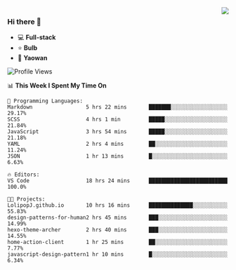 <img  align="right" src="https://github-readme-stats.vercel.app/api?username=LolipopJ&show_icons=true&count_private=true&hide_title=true&include_all_commits=true&theme=vue">

### Hi there 👋

- :computer: **Full-stack**
- :star: **Bulb**
- :pill: **Yaowan**

<!--START_SECTION:waka-->
![Profile Views](http://img.shields.io/badge/Profile%20Views-7-blue)

📊 **This Week I Spent My Time On** 

```text
💬 Programming Languages: 
Markdown                 5 hrs 22 mins       ███████░░░░░░░░░░░░░░░░░░   29.17% 
SCSS                     4 hrs 1 min         █████░░░░░░░░░░░░░░░░░░░░   21.84% 
JavaScript               3 hrs 54 mins       █████░░░░░░░░░░░░░░░░░░░░   21.18% 
YAML                     2 hrs 4 mins        ██░░░░░░░░░░░░░░░░░░░░░░░   11.24% 
JSON                     1 hr 13 mins        █░░░░░░░░░░░░░░░░░░░░░░░░   6.63%

🔥 Editors: 
VS Code                  18 hrs 24 mins      █████████████████████████   100.0%

🐱‍💻 Projects: 
LolipopJ.github.io       10 hrs 16 mins      ██████████████░░░░░░░░░░░   55.83% 
design-patterns-for-human2 hrs 45 mins       ███░░░░░░░░░░░░░░░░░░░░░░   14.99% 
hexo-theme-archer        2 hrs 40 mins       ███░░░░░░░░░░░░░░░░░░░░░░   14.55% 
home-action-client       1 hr 25 mins        ██░░░░░░░░░░░░░░░░░░░░░░░   7.77% 
javascript-design-pattern1 hr 10 mins        █░░░░░░░░░░░░░░░░░░░░░░░░   6.34%

```


<!--END_SECTION:waka-->
